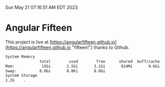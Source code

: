 Sun May 21 07:16:51 AM EDT 2023

# Angular Fifteen


This project is live at [https://angularfifteen.github.io](https://angularfifteen.github.io "fifteen!") thanks to Github.

```bash
System Memory
               total        used        free      shared  buff/cache   available
Mem:            15Gi       2.5Gi       3.1Gi       624Mi       9.6Gi        11Gi
Swap:          8.0Gi       0.0Ki       8.0Gi
System Storage
1.2G	.
```
